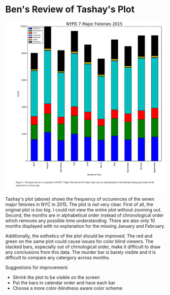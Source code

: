 # Ben's Review of Tashay's Plot


![1](tashay_plot.PNG)


Tashay's plot (above) shows the frequency of occurences of the seven major felonies in NYC in 2015. The plot is not very clear. First of all, the original plot is too big. I could not view the entire plot without zooming out. Second, the months are in alphabetical order instead of chronological order which removes any possible time understanding. There are also only 10 months displayed with no explanation for the missing January and February. 

Additionally, the esthetics of the plot should be improved. The red and green on the same plot could cause issues for color blind viewers. The stacked bars, especially out of chrnological order, make it difficult to draw any conclusions from this data. The murder bar is barely visible and it is difficult to compare any catergory across months. 

Suggestions for improvement:
- Shrink the plot to be visible on the screen
- Put the bars in calendar order and have each bar
- Choose a more color-blindness aware color scheme